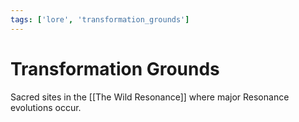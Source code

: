 ```yaml
---
tags: ['lore', 'transformation_grounds']
---
```


# Transformation Grounds
Sacred sites in the [[The Wild Resonance]] where major Resonance evolutions occur.